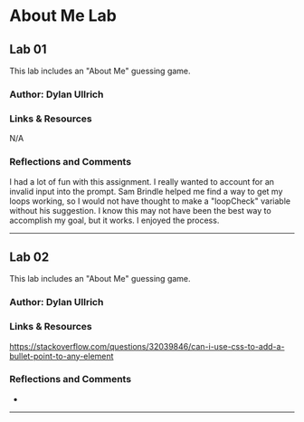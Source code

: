 # About Me Lab

## Lab 01

This lab includes an "About Me" guessing game.

### Author: Dylan Ullrich

### Links & Resources

N/A

### Reflections and Comments

I had a lot of fun with this assignment. I really wanted to account for an invalid input into the prompt. Sam Brindle helped me find a way to get my loops working, so I would not have thought to make a "loopCheck" variable without his suggestion. I know this may not have been the best way to accomplish my goal, but it works. I enjoyed the process.

---

## Lab 02

This lab includes an "About Me" guessing game.

### Author: Dylan Ullrich

### Links & Resources

https://stackoverflow.com/questions/32039846/can-i-use-css-to-add-a-bullet-point-to-any-element

### Reflections and Comments

-

---
